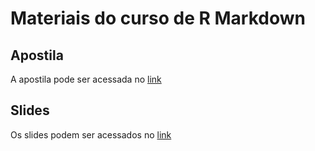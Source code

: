 # Materiais do curso de R Markdown

## Apostila
A apostila pode ser acessada no [link](https://estatsej.github.io/curso_rmarkdown)

## Slides
Os slides podem ser acessados no [link](https://estatsej.github.io/curso_rmarkdown/slides.html)
